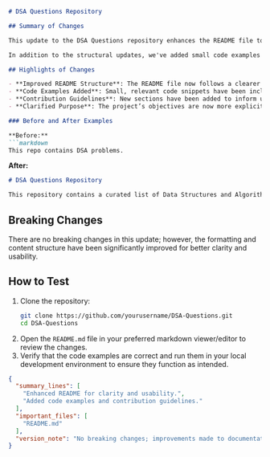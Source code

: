 ```markdown
# DSA Questions Repository

## Summary of Changes

This update to the DSA Questions repository enhances the README file to provide clearer guidance on the project's purpose, usage, and contribution guidelines. The changes include a more structured format, improved examples, and additional sections that aim to facilitate better understanding and engagement from users and contributors alike. By refining the documentation, we aim to foster a welcoming environment for both novice and experienced developers interested in data structures and algorithms.

In addition to the structural updates, we've added small code examples to illustrate how users can interact with the repository. These examples not only showcase the functionality available but also serve as a practical reference for those looking to implement their own solutions or contribute to the project effectively. Overall, these enhancements are intended to improve the usability and accessibility of the repository for all stakeholders.

## Highlights of Changes

- **Improved README Structure**: The README file now follows a clearer format, making it easier to navigate.
- **Code Examples Added**: Small, relevant code snippets have been included to demonstrate key functionalities.
- **Contribution Guidelines**: New sections have been added to inform users on how to contribute to the project.
- **Clarified Purpose**: The project’s objectives are now more explicitly stated to attract the right audience.

### Before and After Examples

**Before:**
```markdown
This repo contains DSA problems.
```

**After:**
```markdown
# DSA Questions Repository

This repository contains a curated list of Data Structures and Algorithms (DSA) problems. Each problem includes a description, example inputs and outputs, and potential solutions in various programming languages.
```

## Breaking Changes

There are no breaking changes in this update; however, the formatting and content structure have been significantly improved for better clarity and usability.

## How to Test

1. Clone the repository:
   ```bash
   git clone https://github.com/yourusername/DSA-Questions.git
   cd DSA-Questions
   ```
2. Open the `README.md` file in your preferred markdown viewer/editor to review the changes.
3. Verify that the code examples are correct and run them in your local development environment to ensure they function as intended.

```json
{
  "summary_lines": [
    "Enhanced README for clarity and usability.",
    "Added code examples and contribution guidelines."
  ],
  "important_files": [
    "README.md"
  ],
  "version_note": "No breaking changes; improvements made to documentation."
}
```
```